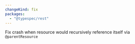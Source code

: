```yaml
---
changeKind: fix
packages:
  - "@typespec/rest"
---
```


Fix crash when resource would recursively reference itself via `@parentResource`
